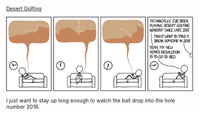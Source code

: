 [Desert Golfing](https://xkcd.com/1936)

![Desert Golfing](./random_comic.png)

I just want to stay up long enough to watch the ball drop into the hole number 2018.


